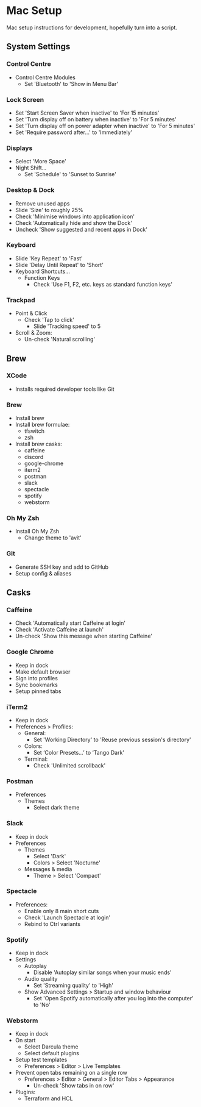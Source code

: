 Mac Setup
=========

Mac setup instructions for development, hopefully turn into a script.

System Settings
---------------

### Control Centre
- Control Centre Modules
  - Set 'Bluetooth' to 'Show in Menu Bar'

### Lock Screen
- Set 'Start Screen Saver when inactive' to 'For 15 minutes'
- Set 'Turn display off on battery when inactive' to 'For 5 minutes'
- Set 'Turn display off on power adapter when inactive' to 'For 5 minutes' 
- Set 'Require password after...' to 'Immediately' 

### Displays
- Select 'More Space'
- Night Shift...
  - Set 'Schedule' to 'Sunset to Sunrise'

### Desktop & Dock
- Remove unused apps
- Slide 'Size' to roughly 25%
- Check 'Minimise windows into application icon'
- Check 'Automatically hide and show the Dock'
- Uncheck 'Show suggested and recent apps in Dock'

### Keyboard
- Slide 'Key Repeat' to 'Fast'
- Slide 'Delay Until Repeat' to 'Short'
- Keyboard Shortcuts...
  - Function Keys
    - Check 'Use F1, F2, etc. keys as standard function keys'

### Trackpad
- Point & Click
  - Check 'Tap to click'
    - Slide 'Tracking speed' to 5
- Scroll & Zoom:
  - Un-check 'Natural scrolling'

Brew
----

### XCode
- Installs required developer tools like Git

### Brew
- Install brew
- Install brew formulae:
    - tfswitch
    - zsh
- Install brew casks:
    - caffeine 
    - discord
    - google-chrome
    - iterm2
    - postman
    - slack
    - spectacle
    - spotify
    - webstorm

### Oh My Zsh
- Install Oh My Zsh
    - Change theme to 'avit'

### Git
- Generate SSH key and add to GitHub
- Setup config & aliases

Casks
--------

### Caffeine
- Check 'Automatically start Caffeine at login'
- Check 'Activate Caffeine at launch'
- Un-check 'Show this message when starting Caffeine'

### Google Chrome
- Keep in dock
- Make default browser
- Sign into profiles
- Sync bookmarks
- Setup pinned tabs

### iTerm2
- Keep in dock
- Preferences > Profiles:
    - General:
        - Set 'Working Directory' to 'Reuse previous session's directory'
    - Colors:
        - Set ‘Color Presets…’ to ‘Tango Dark'
    - Terminal:
        - Check 'Unlimited scrollback'

### Postman
- Preferences
    - Themes
        - Select dark theme

### Slack
- Keep in dock
- Preferences
    - Themes
        - Select 'Dark'
        - Colors > Select 'Nocturne'
    - Messages & media
        - Theme > Select 'Compact'

### Spectacle
- Preferences:
    - Enable only 8 main short cuts
    - Check 'Launch Spectacle at login’
    - Rebind to Ctrl variants

### Spotify
- Keep in dock
- Settings
    - Autoplay
        - Disable 'Autoplay similar songs when your music ends'
    - Audio quality
        - Set 'Streaming quality' to 'High'
    - Show Advanced Settings > Startup and window behaviour
        - Set 'Open Spotify automatically after you log into the computer' to 'No'

### Webstorm
- Keep in dock
- On start
    - Select Darcula theme
    - Select default plugins
- Setup test templates
    - Preferences > Editor > Live Templates
- Prevent open tabs remaining on a single row
    - Preferences > Editor > General > Editor Tabs > Appearance
        - Un-check 'Show tabs in on row'
- Plugins:
    - Terraform and HCL
